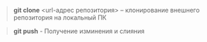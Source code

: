 >**git clone** <url-адрес репозитория> – клонирование внешнего репозитория на локальный ПК

>**git push** - Получение изминения и слияния 